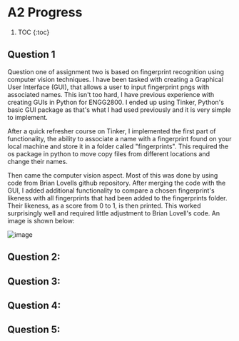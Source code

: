 # A2 Progress

1.  TOC
{:toc}


## Question 1
Question one of assignment two is based on fingerprint recognition using computer vision techniques. I have been tasked with creating a Graphical User Interface (GUI), that allows a user to input fingerprint pngs with associated names. This isn't too hard, I have previous experience with creating GUIs in Python for ENGG2800. I ended up using Tinker, Python's basic GUI package as that's what I had used previously and it is very simple to implement.  

After a quick refresher course on Tinker, I implemented the first part of functionality, the ability to associate a name with a fingerprint found on your local machine and store it in a folder called "fingerprints". This required the os package in python to move copy files from different locations and change their names.  

Then came the computer vision aspect. Most of this was done by using code from Brian Lovells github repository. After merging the code with the GUI, I added additional functionality to compare a chosen fingerprint's likeness with all fingerprints that had been added to the fingerprints folder. Their likeness, as a score from 0 to 1, is then printed. This worked surprisingly well and required little adjustment to Brian Lovell's code. An image is shown below:  

![image](https://github.com/josshsmith/josshsmith.github.io/assets/141536363/932d7485-13f3-4494-acfb-dbecfeab6496)



## Question 2:



## Question 3:



## Question 4:


## Question 5:



